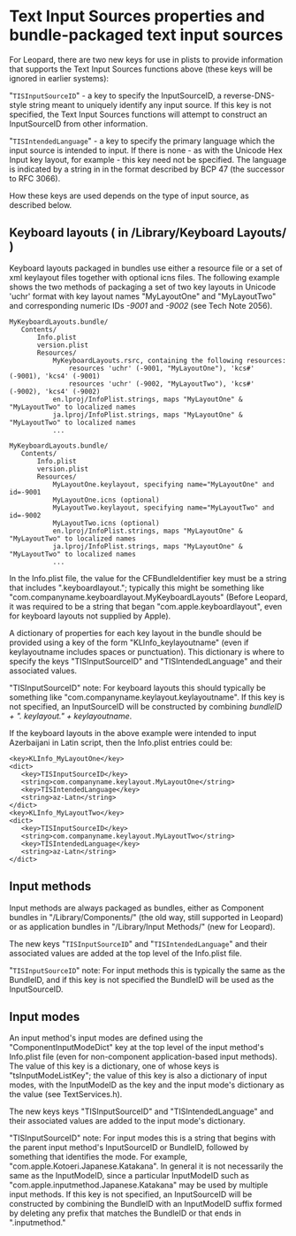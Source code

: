 # Text Input Sources properties and bundle-packaged text input sources

For Leopard, there are two new keys for use in plists to provide information
that supports the Text Input Sources functions above (these keys will be
ignored in earlier systems):

"`TISInputSourceID`" - a key to specify the InputSourceID, a reverse-DNS-style
string meant to uniquely identify any input source. If this key is not
specified, the Text Input Sources functions will attempt to construct an
InputSourceID from other information.

"`TISIntendedLanguage`" - a key to specify the primary language which the
input source is intended to input. If there is none - as with the Unicode
Hex Input key layout, for example - this key need not be specified. The
language is indicated by a string in in the format described by BCP 47
(the successor to RFC 3066).

How these keys are used depends on the type of input source, as described
below.


## Keyboard layouts ( in <domain>/Library/Keyboard Layouts/ )


Keyboard layouts packaged in bundles use either a resource file or a set of
xml keylayout files together with optional icns files. The following example
shows the two methods of packaging a set of two key layouts in Unicode 'uchr'
format with key layout names "MyLayoutOne" and "MyLayoutTwo" and corresponding
numeric IDs *-9001* and *-9002* (see Tech Note 2056).

```
MyKeyboardLayouts.bundle/
   Contents/
	   Info.plist
	   version.plist
	   Resources/
		   MyKeyboardLayouts.rsrc, containing the following resources:
			   resources 'uchr' (-9001, "MyLayoutOne"), 'kcs#' (-9001), 'kcs4' (-9001)
			   resources 'uchr' (-9002, "MyLayoutTwo"), 'kcs#' (-9002), 'kcs4' (-9002)
		   en.lproj/InfoPlist.strings, maps "MyLayoutOne" & "MyLayoutTwo" to localized names
		   ja.lproj/InfoPlist.strings, maps "MyLayoutOne" & "MyLayoutTwo" to localized names
		   ...

MyKeyboardLayouts.bundle/
   Contents/
	   Info.plist
	   version.plist
	   Resources/
		   MyLayoutOne.keylayout, specifying name="MyLayoutOne" and id=-9001
		   MyLayoutOne.icns (optional)
		   MyLayoutTwo.keylayout, specifying name="MyLayoutTwo" and id=-9002
		   MyLayoutTwo.icns (optional)
		   en.lproj/InfoPlist.strings, maps "MyLayoutOne" & "MyLayoutTwo" to localized names
		   ja.lproj/InfoPlist.strings, maps "MyLayoutOne" & "MyLayoutTwo" to localized names
		   ...
```

In the Info.plist file, the value for the CFBundleIdentifier key must be a
string that includes ".keyboardlayout."; typically this might be something
like "com.companyname.keyboardlayout.MyKeyboardLayouts" (Before Leopard,
it was required to be a string that began "com.apple.keyboardlayout", even
for keyboard layouts not supplied by Apple).

A dictionary of properties for each key layout in the bundle should be
provided using a key of the form "KLInfo_keylayoutname" (even if
keylayoutname includes spaces or punctuation). This dictionary is where to
specify the keys "TISInputSourceID" and "TISIntendedLanguage" and their
associated values.

"TISInputSourceID" note: For keyboard layouts this should typically be
something like "com.companyname.keylayout.keylayoutname". If this key is
not specified, an InputSourceID will be constructed by combining
*bundleID + ". keylayout." + keylayoutname*.

If the keyboard layouts in the above example were intended to input
Azerbaijani in Latin script, then the Info.plist entries could be:

```plist
<key>KLInfo_MyLayoutOne</key>
<dict>
   <key>TISInputSourceID</key>
   <string>com.companyname.keylayout.MyLayoutOne</string>
   <key>TISIntendedLanguage</key>
   <string>az-Latn</string>
</dict>
<key>KLInfo_MyLayoutTwo</key>
<dict>
   <key>TISInputSourceID</key>
   <string>com.companyname.keylayout.MyLayoutTwo</string>
   <key>TISIntendedLanguage</key>
   <string>az-Latn</string>
</dict>
```

## Input methods

Input methods are always packaged as bundles, either as Component bundles
in "<domain>/Library/Components/" (the old way, still supported in Leopard)
or as application bundles in "<domain>/Library/Input Methods/" (new for
Leopard).

The new keys "`TISInputSourceID`" and "`TISIntendedLanguage`" and their
associated values are added at the top level of the Info.plist file.

"`TISInputSourceID`" note: For input methods this is typically the same as
the BundleID, and if this key is not specified the BundleID will be used
as the InputSourceID.


## Input modes

An input method's input modes are defined using the "ComponentInputModeDict"
key at the top level of the input method's Info.plist file (even for
non-component application-based input methods). The value of this key is a
dictionary, one of whose keys is "tsInputModeListKey"; the value of this
key is also a dictionary of input modes, with the InputModeID as the key
and the input mode's dictionary as the value (see TextServices.h).

The new keys keys "TISInputSourceID" and "TISIntendedLanguage" and their
associated values are added to the input mode's dictionary.

"TISInputSourceID" note: For input modes this is a string that begins with
the parent input method's InputSourceID or BundleID, followed by something
that identifies the mode. For example, "com.apple.Kotoeri.Japanese.Katakana".
In general it is not necessarily the same as the InputModeID, since a
particular InputModeID such as "com.apple.inputmethod.Japanese.Katakana"
may be used by multiple input methods. If this key is not specified, an
InputSourceID will be constructed by combining the BundleID with an
InputModeID suffix formed by deleting any prefix that matches the BundleID
or that ends in ".inputmethod."
